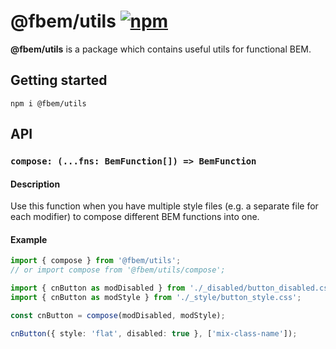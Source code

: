 # @fbem/utils [![npm](https://img.shields.io/npm/v/@fbem/utils)](https://www.npmjs.com/package/@fbem/utils)

**@fbem/utils** is a package which contains useful utils for functional BEM.

## Getting started

```console
npm i @fbem/utils
```

## API

### `compose: (...fns: BemFunction[]) => BemFunction`

#### Description

Use this function when you have multiple style files (e.g. a separate file for each modifier) ​​to 
compose different BEM functions into one.

#### Example
```ts
import { compose } from '@fbem/utils';
// or import compose from '@fbem/utils/compose';

import { cnButton as modDisabled } from './_disabled/button_disabled.css';
import { cnButton as modStyle } from './_style/button_style.css';

const cnButton = compose(modDisabled, modStyle);

cnButton({ style: 'flat', disabled: true }, ['mix-class-name']);
```
